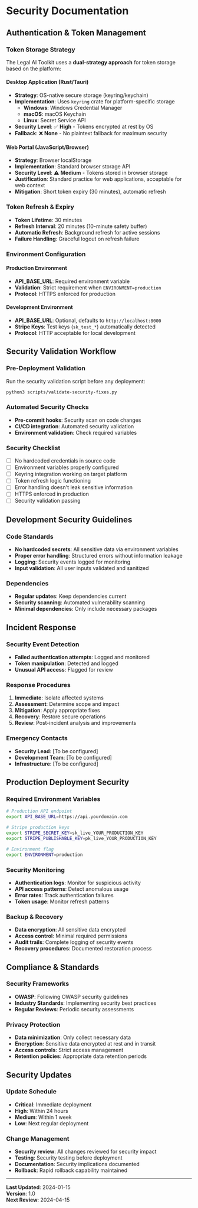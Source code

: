 # Security Documentation

## Authentication & Token Management

### Token Storage Strategy

The Legal AI Toolkit uses a **dual-strategy approach** for token storage based on the platform:

#### Desktop Application (Rust/Tauri)
- **Strategy**: OS-native secure storage (keyring/keychain)
- **Implementation**: Uses `keyring` crate for platform-specific storage
  - **Windows**: Windows Credential Manager
  - **macOS**: macOS Keychain
  - **Linux**: Secret Service API
- **Security Level**: ✅ **High** - Tokens encrypted at rest by OS
- **Fallback**: ❌ **None** - No plaintext fallback for maximum security

#### Web Portal (JavaScript/Browser)
- **Strategy**: Browser localStorage
- **Implementation**: Standard browser storage API
- **Security Level**: ⚠️ **Medium** - Tokens stored in browser storage
- **Justification**: Standard practice for web applications, acceptable for web context
- **Mitigation**: Short token expiry (30 minutes), automatic refresh

### Token Refresh & Expiry

- **Token Lifetime**: 30 minutes
- **Refresh Interval**: 20 minutes (10-minute safety buffer)
- **Automatic Refresh**: Background refresh for active sessions
- **Failure Handling**: Graceful logout on refresh failure

### Environment Configuration

#### Production Environment
- **API_BASE_URL**: Required environment variable
- **Validation**: Strict requirement when `ENVIRONMENT=production`
- **Protocol**: HTTPS enforced for production

#### Development Environment
- **API_BASE_URL**: Optional, defaults to `http://localhost:8000`
- **Stripe Keys**: Test keys (`sk_test_*`) automatically detected
- **Protocol**: HTTP acceptable for local development

## Security Validation Workflow

### Pre-Deployment Validation
Run the security validation script before any deployment:

```bash
python3 scripts/validate-security-fixes.py
```

### Automated Security Checks
- **Pre-commit hooks**: Security scan on code changes
- **CI/CD integration**: Automated security validation
- **Environment validation**: Check required variables

### Security Checklist
- [ ] No hardcoded credentials in source code
- [ ] Environment variables properly configured
- [ ] Keyring integration working on target platform
- [ ] Token refresh logic functioning
- [ ] Error handling doesn't leak sensitive information
- [ ] HTTPS enforced in production
- [ ] Security validation passing

## Development Security Guidelines

### Code Standards
- **No hardcoded secrets**: All sensitive data via environment variables
- **Proper error handling**: Structured errors without information leakage
- **Logging**: Security events logged for monitoring
- **Input validation**: All user inputs validated and sanitized

### Dependencies
- **Regular updates**: Keep dependencies current
- **Security scanning**: Automated vulnerability scanning
- **Minimal dependencies**: Only include necessary packages

## Incident Response

### Security Event Detection
- **Failed authentication attempts**: Logged and monitored
- **Token manipulation**: Detected and logged
- **Unusual API access**: Flagged for review

### Response Procedures
1. **Immediate**: Isolate affected systems
2. **Assessment**: Determine scope and impact
3. **Mitigation**: Apply appropriate fixes
4. **Recovery**: Restore secure operations
5. **Review**: Post-incident analysis and improvements

### Emergency Contacts
- **Security Lead**: [To be configured]
- **Development Team**: [To be configured]
- **Infrastructure**: [To be configured]

## Production Deployment Security

### Required Environment Variables
```bash
# Production API endpoint
export API_BASE_URL=https://api.yourdomain.com

# Stripe production keys
export STRIPE_SECRET_KEY=sk_live_YOUR_PRODUCTION_KEY
export STRIPE_PUBLISHABLE_KEY=pk_live_YOUR_PRODUCTION_KEY

# Environment flag
export ENVIRONMENT=production
```

### Security Monitoring
- **Authentication logs**: Monitor for suspicious activity
- **API access patterns**: Detect anomalous usage
- **Error rates**: Track authentication failures
- **Token usage**: Monitor refresh patterns

### Backup & Recovery
- **Data encryption**: All sensitive data encrypted
- **Access control**: Minimal required permissions
- **Audit trails**: Complete logging of security events
- **Recovery procedures**: Documented restoration process

## Compliance & Standards

### Security Frameworks
- **OWASP**: Following OWASP security guidelines
- **Industry Standards**: Implementing security best practices
- **Regular Reviews**: Periodic security assessments

### Privacy Protection
- **Data minimization**: Only collect necessary data
- **Encryption**: Sensitive data encrypted at rest and in transit
- **Access controls**: Strict access management
- **Retention policies**: Appropriate data retention periods

## Security Updates

### Update Schedule
- **Critical**: Immediate deployment
- **High**: Within 24 hours
- **Medium**: Within 1 week
- **Low**: Next regular deployment

### Change Management
- **Security review**: All changes reviewed for security impact
- **Testing**: Security testing before deployment
- **Documentation**: Security implications documented
- **Rollback**: Rapid rollback capability maintained

---

**Last Updated**: 2024-01-15  
**Version**: 1.0  
**Next Review**: 2024-04-15